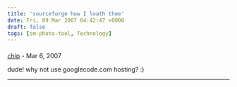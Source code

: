 ```yaml
---
title: 'sourceforge how I loath thee'
date: Fri, 09 Mar 2007 04:42:47 +0000
draft: false
tags: [sm-photo-tool, Technology]
---
```



#### 
[chip](http://perl.pattern.net "cturner@pattern.net") - <time datetime="2007-03-10 06:50:25">Mar 6, 2007</time>

dude! why not use googlecode.com hosting? :)
<hr />
